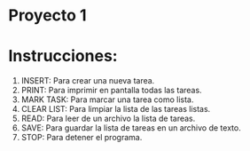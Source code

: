 # Proyecto 1

# Instrucciones: 
1) INSERT: Para crear una nueva tarea.
2) PRINT: Para imprimir en pantalla todas las tareas.
3) MARK TASK: Para marcar una tarea como lista.
4) CLEAR LIST: Para limpiar la lista de las tareas listas.
5) READ: Para leer de un archivo la lista de tareas.
6) SAVE: Para guardar la lista de tareas en un archivo de texto.
7) STOP: Para detener el programa.
